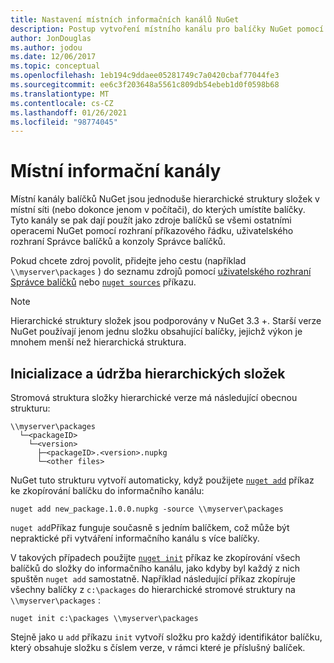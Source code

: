 ```yaml
---
title: Nastavení místních informačních kanálů NuGet
description: Postup vytvoření místního kanálu pro balíčky NuGet pomocí složek v místní síti
author: JonDouglas
ms.author: jodou
ms.date: 12/06/2017
ms.topic: conceptual
ms.openlocfilehash: 1eb194c9ddaee05281749c7a0420cbaf77044fe3
ms.sourcegitcommit: ee6c3f203648a5561c809db54ebeb1d0f0598b68
ms.translationtype: MT
ms.contentlocale: cs-CZ
ms.lasthandoff: 01/26/2021
ms.locfileid: "98774045"
---
```

# <a name="local-feeds"></a>Místní informační kanály

Místní kanály balíčků NuGet jsou jednoduše hierarchické struktury složek v místní síti (nebo dokonce jenom v počítači), do kterých umístíte balíčky. Tyto kanály se pak dají použít jako zdroje balíčků se všemi ostatními operacemi NuGet pomocí rozhraní příkazového řádku, uživatelského rozhraní Správce balíčků a konzoly Správce balíčků.

Pokud chcete zdroj povolit, přidejte jeho cestu (například `\\myserver\packages` ) do seznamu zdrojů pomocí [uživatelského rozhraní Správce balíčků](../consume-packages/install-use-packages-visual-studio.md#package-sources) nebo [`nuget sources`](../reference/cli-reference/cli-ref-sources.md) příkazu.

> [!Note]
> Hierarchické struktury složek jsou podporovány v NuGet 3.3 +. Starší verze NuGet používají jenom jednu složku obsahující balíčky, jejichž výkon je mnohem menší než hierarchická struktura.

## <a name="initializing-and-maintaining-hierarchical-folders"></a>Inicializace a údržba hierarchických složek

Stromová struktura složky hierarchické verze má následující obecnou strukturu:

```
\\myserver\packages
  └─<packageID>
    └─<version>
      ├─<packageID>.<version>.nupkg
      └─<other files>
```

NuGet tuto strukturu vytvoří automaticky, když použijete [`nuget add`](../reference/cli-reference/cli-ref-add.md) příkaz ke zkopírování balíčku do informačního kanálu:

```cli
nuget add new_package.1.0.0.nupkg -source \\myserver\packages
```

`nuget add`Příkaz funguje současně s jedním balíčkem, což může být nepraktické při vytváření informačního kanálu s více balíčky.

V takových případech použijte [`nuget init`](../reference/cli-reference/cli-ref-init.md) příkaz ke zkopírování všech balíčků do složky do informačního kanálu, jako kdyby byl každý z nich spuštěn `nuget add` samostatně. Například následující příkaz zkopíruje všechny balíčky z `c:\packages` do hierarchické stromové struktury na `\\myserver\packages` :

```cli
nuget init c:\packages \\myserver\packages
```

Stejně jako u `add` příkazu `init` vytvoří složku pro každý identifikátor balíčku, který obsahuje složku s číslem verze, v rámci které je příslušný balíček.
